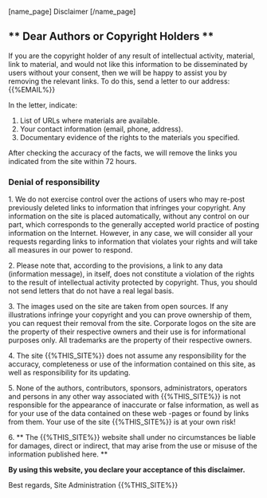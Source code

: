 [name_page] Disclaimer [/name_page]

## ** Dear Authors or Copyright Holders **

If you are the copyright holder of any result of intellectual activity, material, link to material, and would not like this information to be disseminated by users without your consent, then we will be happy to assist you by removing the relevant links. To do this, send a letter to our address: {{%EMAIL%}}

In the letter, indicate:

1. List of URLs where materials are available.
2. Your contact information (email, phone, address).
3. Documentary evidence of the rights to the materials you specified.

After checking the accuracy of the facts, we will remove the links you indicated from the site within 72 hours.

### Denial of responsibility

1\. We do not exercise control over the actions of users who may re-post previously deleted links to information that infringes your copyright. Any information on the site is placed automatically, without any control on our part, which corresponds to the generally accepted world practice of posting information on the Internet. However, in any case, we will consider all your requests regarding links to information that violates your rights and will take all measures in our power to respond.

2\. Please note that, according to the provisions, a link to any data (information message), in itself, does not constitute a violation of the rights to the result of intellectual activity protected by copyright. Thus, you should not send letters that do not have a real legal basis.

3\. The images used on the site are taken from open sources. If any illustrations infringe your copyright and you can prove ownership of them, you can request their removal from the site. Corporate logos on the site are the property of their respective owners and their use is for informational purposes only. All trademarks are the property of their respective owners.

4\. The site {{%THIS_SITE%}} does not assume any responsibility for the accuracy, completeness or use of the information contained on this site, as well as responsibility for its updating.

5\. None of the authors, contributors, sponsors, administrators, operators and persons in any other way associated with {{%THIS_SITE%}} is not responsible for the appearance of inaccurate or false information, as well as for your use of the data contained on these web -pages or found by links from them. Your use of the site {{%THIS_SITE%}} is at your own risk!

6\. ** The {{%THIS_SITE%}} website shall under no circumstances be liable for damages, direct or indirect, that may arise from the use or misuse of the information published here. **

__By using this website, you declare your acceptance of this disclaimer.__

Best regards, Site Administration {{%THIS_SITE%}}

<style>
li.bf-breadcrumb-item.bf-breadcrumb-end {
    display: none !important;
}
</style>
